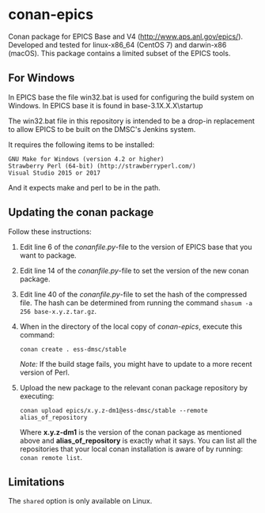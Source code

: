 # conan-epics

Conan package for EPICS Base  and V4 (http://www.aps.anl.gov/epics/). Developed
and tested for linux-x86_64 (CentOS 7) and darwin-x86 (macOS). This package
contains a limited subset of the EPICS tools.

## For Windows

In EPICS base the file win32.bat is used for configuring the build system on Windows. In EPICS base it is found in base-3.1X.X.X\startup

The win32.bat file in this repository is intended to be a drop-in replacement to allow EPICS to be built on the DMSC's Jenkins system.

It requires the following items to be installed:

    GNU Make for Windows (version 4.2 or higher)
    Strawberry Perl (64-bit) (http://strawberryperl.com/)
    Visual Studio 2015 or 2017

And it expects make and perl to be in the path.

## Updating the conan package

Follow these instructions:

1. Edit line 6 of the *conanfile.py*-file to the version of EPICS base that you want to package.

2. Edit line 14 of the *conanfile.py*-file to set the version of the new conan package.

3. Edit line 40 of the *conanfile.py*-file to set the hash of the compressed file. The hash can be determined from running the command `shasum -a 256 base-x.y.z.tar.gz`.

4. When in the directory of the local copy of *conan-epics*, execute this command:

	```
	conan create . ess-dmsc/stable
	```
    *Note:* If the build stage fails, you might have to update to a more recent version of Perl.

5. Upload the new package to the relevant conan package repository by executing:

	```
	conan upload epics/x.y.z-dm1@ess-dmsc/stable --remote alias_of_repository
	```

	Where **x.y.z-dm1** is the version of the conan package as mentioned above and **alias\_of\_repository** is exactly what it says. You can list all the repositories that your local conan installation is aware of by running: `conan remote list`.

## Limitations

The `shared` option is only available on Linux.
